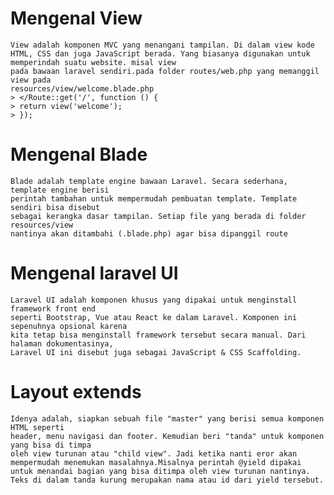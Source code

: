 # Mengenal View
    View adalah komponen MVC yang menangani tampilan. Di dalam view kode HTML, CSS dan juga JavaScript berada. Yang biasanya digunakan untuk memperindah suatu website. misal view
    pada bawaan laravel sendiri.pada folder routes/web.php yang memanggil view pada
    resources/view/welcome.blade.php
    > </Route::get('/', function () {
    > return view('welcome');
    > });

# Mengenal Blade
    Blade adalah template engine bawaan Laravel. Secara sederhana, template engine berisi 
    perintah tambahan untuk mempermudah pembuatan template. Template sendiri bisa disebut 
    sebagai kerangka dasar tampilan. Setiap file yang berada di folder resources/view
    nantinya akan ditambahi (.blade.php) agar bisa dipanggil route

# Mengenal laravel UI 
    Laravel UI adalah komponen khusus yang dipakai untuk menginstall framework front end 
    seperti Bootstrap, Vue atau React ke dalam Laravel. Komponen ini sepenuhnya opsional karena
    kita tetap bisa menginstall framework tersebut secara manual. Dari halaman dokumentasinya, 
    Laravel UI ini disebut juga sebagai JavaScript & CSS Scaffolding.

# Layout extends
    Idenya adalah, siapkan sebuah file "master" yang berisi semua komponen HTML seperti 
    header, menu navigasi dan footer. Kemudian beri "tanda" untuk komponen yang bisa di timpa 
    oleh view turunan atau "child view". Jadi ketika nanti eror akan mempermudah menemukan masalahnya.Misalnya perintah @yield dipakai untuk menandai bagian yang bisa ditimpa oleh view turunan nantinya. Teks di dalam tanda kurung merupakan nama atau id dari yield tersebut.

